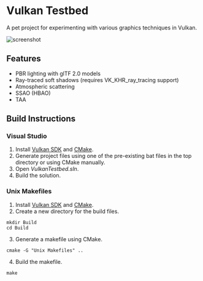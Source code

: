 # Vulkan Testbed

A pet project for experimenting with various graphics techniques in Vulkan.

![screenshot](https://user-images.githubusercontent.com/3328360/79633451-f3315d00-8165-11ea-862e-92b08bf630f4.png)

## Features
* PBR lighting with glTF 2.0 models
* Ray-traced soft shadows (requires VK_KHR_ray_tracing support)
* Atmospheric scattering
* SSAO (HBAO)
* TAA

## Build Instructions

### Visual Studio
1. Install [Vulkan SDK](https://www.lunarg.com/vulkan-sdk/) and [CMake](https://cmake.org/).
2. Generate project files using one of the pre-existing bat files in the top directory or using CMake manually.
3. Open *VulkanTestbed.sln*.
4. Build the solution.

### Unix Makefiles
1. Install [Vulkan SDK](https://www.lunarg.com/vulkan-sdk/) and [CMake](https://cmake.org/).
2. Create a new directory for the build files.
```
mkdir Build
cd Build
```
3. Generate a makefile using CMake.
```
cmake -G "Unix Makefiles" ..
```
4. Build the makefile.
```
make
```
